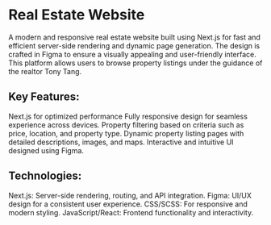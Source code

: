 # Real Estate Website

A modern and responsive real estate website built using Next.js for fast and efficient server-side rendering and dynamic page generation. The design is crafted in Figma to ensure a visually appealing and user-friendly interface. This platform allows users to browse property listings under the guidance of the realtor Tony Tang.

## Key Features:

Next.js for optimized performance
Fully responsive design for seamless experience across devices.
Property filtering based on criteria such as price, location, and property type.
Dynamic property listing pages with detailed descriptions, images, and maps.
Interactive and intuitive UI designed using Figma.

## Technologies:

Next.js: Server-side rendering, routing, and API integration.
Figma: UI/UX design for a consistent user experience.
CSS/SCSS: For responsive and modern styling.
JavaScript/React: Frontend functionality and interactivity.
